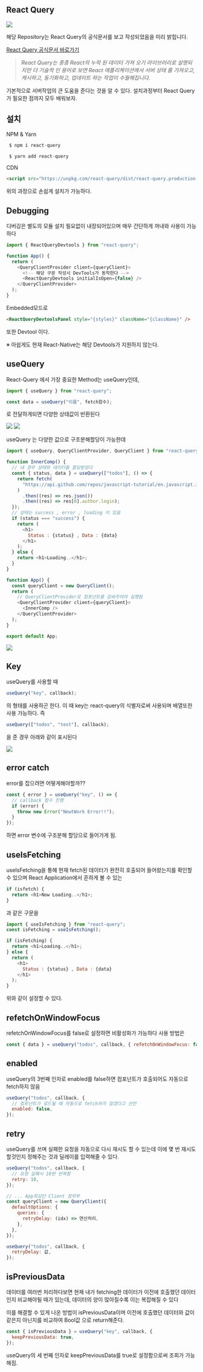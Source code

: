 ## React Query

<img src="gitImages\React_Query_Logo.jpg">

해당 Repository는 React Query의 공식문서를 보고 작성되었음을 미리 밝힙니다.

<a href="https://react-query.tanstack.com/overview">React Query 공식문서 바로가기</a>

<blockquote cite="https://react-query.tanstack.com/overview"><i>
React Query는 종종 React의 누락 된 데이터 가져 오기 라이브러리로 설명되지만 더 기술적 인 용어로 보면 React 애플리케이션에서 서버 상태 를 가져오고, 캐시하고, 동기화하고, 업데이트 하는 작업이 수월해집니다.</i></blockquote>

기본적으로 서버작업의 큰 도움을 준다는 것을 알 수 있다. 설치과정부터 React Query가 필요한 점까지 모두 배워보자.

## 설치

NPM & Yarn

```javascript
 $ npm i react-query

 $ yarn add react-query
```

CDN

```html
<script src="https://unpkg.com/react-query/dist/react-query.production.min.js"></script>
```

위의 과정으로 손쉽게 설치가 가능하다.

## Debugging

디버깅은 별도의 모듈 설치 필요없이 내장되어있으며 매우 간단하게 꺼내와 사용이 가능하다

```javascript
import { ReactQueryDevtools } from "react-query";

function App() {
  return (
    <QueryClientProvider client={queryClient}>
      <!-- 해당 구문 작성시 DevTools가 동작한다 -->
      <ReactQueryDevtools initialIsOpen={false} />
    </QueryClientProvider>
  );
}
```

Embedded모드로

```html
<ReactQueryDevtoolsPanel style="{styles}" className="{className}" />
```

또한 Devtool 이다.

※ 아쉽게도 현재 React-Native는 해당 Devtools가 지원하지 않는다.

## useQuery

React-Query 에서 가장 중요한 Method는 useQuery인데,

```javascript
import { useQuery } from "react-query";

const data = useQuery("이름", fetch함수);
```

로 전달하게되면 다양한 상태값이 반환된다

<img src="gitImages\State.jpg">
<img src="gitImages\Return_Data.jpg">

useQuery 는 다양한 값으로 구조분해할당이 가능한데

```javascript
import { useQuery, QueryClientProvider, QueryClient } from "react-query";

function InnerComp() {
  // 내 경우 상태와 데이터를 할당받았다
  const { status, data } = useQuery(["todos"], () => {
    return fetch(
      "https://api.github.com/repos/javascript-tutorial/en.javascript.info/commits"
    )
      .then((res) => res.json())
      .then((res) => res[0].author.login);
  });
  // 상태는 success , error , loading 이 있음
  if (status === "success") {
    return (
      <h1>
        Status : {status} , Data : {data}
      </h1>
    );
  } else {
    return <h1>Loading..</h1>;
  }
}

function App() {
  const queryClient = new QueryClient();
  return (
    // QueryClientProvider로 컴포넌트를 감싸주어야 실행됨
    <QueryClientProvider client={queryClient}>
      <InnerComp />
    </QueryClientProvider>
  );
}

export default App;
```

<img src="gitImages\Fetch_Success.jpg" />

## Key

useQuery를 사용할 때

```javascript
useQuery("key", callback);
```

의 형태를 사용하곤 한다. 이 때
key는 react-query의 식별자로써 사용되며 배열또한 사용 가능하다. 즉

```javascript
useQuery(["todos", "test"], callback);
```

을 준 경우 아래와 같이 표시된다

<img src="gitImages\DevState.jpg">

## error catch

error를 잡으려면 어떻게해야할까??

```javascript
const { error } = useQuery("key", () => {
  // callback 함수 진행
  if (error) {
    throw new Error("NewtWork Error!!");
  }
});
```

하면 error 변수에 구조분해 할당으로 들어가게 됨.

## useIsFetching

useIsFetching을 통해 현재 fetch된 데이터가 완전히 호출되어 들어왔는지를 확인할 수 있으며 React Application에서 흔하게 볼 수 있는

```javascript
if (isfetch) {
  return <h1>Now Loading..</h1>;
}
```

과 같은 구문을

```javascript
import { useIsFetching } from "react-query";
const isFetching = useIsFetching();

if (isFetching) {
  return <h1>Loading..</h1>;
} else {
  return (
    <h1>
      Status : {status} , Data : {data}
    </h1>
  );
}
```

위와 같이 설정할 수 있다.

## refetchOnWindowFocus

refetchOnWindowFocus를 false로 설정하면 비활성화가 가능하다 사용 방법은

```javascript
const { data } = useQuery("todos", callback, { refetchOnWindowFocus: false });
```

## enabled

useQuery의 3번째 인자로 enabled를 false하면 컴포넌트가 호출되어도 자동으로 fetch하지 않음

```javascript
useQuery("todos", callback, {
  // 컴포넌트가 로드될 때 자동으로 fetch하지 않겠다고 선언
  enabled: false,
});
```

## retry

useQuery를 쓰며 실패한 요청을 자동으로 다시 재시도 할 수 있는데 이에 몇 번 재시도 할것인지 정해주는 것과 딜레이를 입력해줄 수 있다.

```javascript
useQuery("todos", callback, {
  // 요청 실패시 10번 반복함
  retry: 10,
});

// ... App최상단 Client 정의부
const queryClient = new QueryClient({
  defaultOptions: {
    queries: {
      retryDelay: (idx) => 연산처리,
    },
  },
});

useQuery("todos", callback, {
  retryDelay: 값,
});
```

## isPreviousData

데이터를 여러번 처리하다보면 현재 내가 fetching한 데이터가 이전에 호출했던 데이터인지 비교해야될 때가 있는데, 데이터의 양이 많아질수록 이는 복잡해질 수 있다

이를 해결할 수 있게 나온 방법이 isPreviousData이며 이전에 호출했던 데이터와 값이 같은지 아닌지를 비교하여 Bool값 으로 return해준다.

```javascript
const { isPreviousData } = useQuery("key", callback, {
  keepPreviousData: true,
});
```

useQuery의 세 번째 인자로 keepPreviousData를 true로 설정함으로써 조회가 가능해짐.
